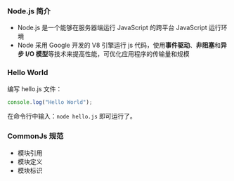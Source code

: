 ### Node.js 简介

- Node.js 是一个能够在服务器端运行 JavaScript 的跨平台 JavaScript 运行环境
- Node 采用 Google 开发的 V8 引擎运行 js 代码，使用**事件驱动**、**非阻塞**和**异步 I/O 模型**等技术来提高性能，可优化应用程序的传输量和规模

### Hello World

编写 hello.js 文件：

```javascript
console.log("Hello World");
```

在命令行中输入：`node hello.js` 即可运行了。

### CommonJs 规范

- 模块引用
- 模块定义
- 模块标识